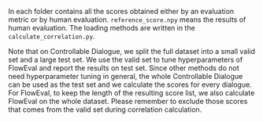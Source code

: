 In each folder contains all the scores obtained either by an evaluation metric or by human evaluation. `reference_score.npy` means the results of human evaluation. The loading methods are written in the `calculate_correlation.py`.

Note that on Controllable Dialogue, we split the full dataset into a small valid set and a large test set. We use the valid set to tune hyperparameters of FlowEval and report the results on test set. Since other methods do not need hyperparameter tuning in general, the whole Controllable Dialogue can be used as the test set and we calculate the scores for every dialogue. For FlowEval, to keep the length of the resulting score list, we also calculate FlowEval on the whole dataset. Please remember to exclude those scores that comes from the valid set during correlation calculation.